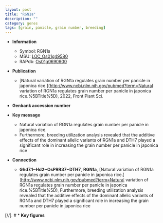 ```yaml
---
layout: post
title: "RGN1a"
description: ""
category: genes
tags: [grain, panicle, grain number, breeding]
---
```


* **Information**  
    + Symbol: RGN1a  
    + MSU: [LOC_Os01g49580](http://rice.uga.edu/cgi-bin/ORF_infopage.cgi?orf=LOC_Os01g49580)  
    + RAPdb: [Os01g0690600](http://rapdb.dna.affrc.go.jp/viewer/gbrowse_details/irgsp1?name=Os01g0690600)  

* **Publication**  
    + [Natural variation of RGN1a regulates grain number per panicle in japonica rice.](http://www.ncbi.nlm.nih.gov/pubmed?term=Natural variation of RGN1a regulates grain number per panicle in japonica rice.%5BTitle%5D), 2022, Front Plant Sci.

* **Genbank accession number**  

* **Key message**  
    + Natural variation of RGN1a regulates grain number per panicle in japonica rice.
    + Furthermore, breeding utilization analysis revealed that the additive effects of the dominant allelic variants of RGN1a and DTH7 played a significant role in increasing the grain number per panicle in japonica rice

* **Connection**  
    + __Ghd7.1~Hd2~OsPRR37~DTH7__, __RGN1a__, [Natural variation of RGN1a regulates grain number per panicle in japonica rice.](http://www.ncbi.nlm.nih.gov/pubmed?term=Natural variation of RGN1a regulates grain number per panicle in japonica rice.%5BTitle%5D),  Furthermore, breeding utilization analysis revealed that the additive effects of the dominant allelic variants of RGN1a and DTH7 played a significant role in increasing the grain number per panicle in japonica rice

[//]: # * **Key figures**  


